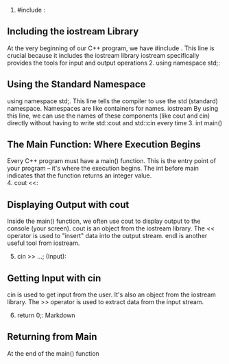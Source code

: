1.	#include <iostream>:
## Including the iostream Library

At the very beginning of our C++ program, we have #include <iostream>.  This line is crucial because it includes the iostream library iostream specifically provides the tools for input and output operations
2.	using namespace std;:
## Using the Standard Namespace

using namespace std;.  This line tells the compiler to use the std (standard) namespace.  Namespaces are like containers for names.  iostream By using this line, we can use the names of these components (like cout and cin) directly without having to write std::cout and std::cin every time
3.	int main() 
## The Main Function: Where Execution Begins

Every C++ program must have a main() function.  This is the entry point of your program – it's where the execution begins.  The int before main indicates that the function returns an integer value.  
4.	cout <<:
## Displaying Output with cout

Inside the main() function, we often use cout to display output to the console (your screen).  cout is an object from the iostream library. The << operator is used to "insert" data into the output stream.
endl is another useful tool from iostream. 

5.	cin >> ...; (Input):
## Getting Input with cin

cin is used to get input from the user.  It's also an object from the iostream library. The >> operator is used to extract data from the input stream.

6.	return 0;:
Markdown
## Returning from Main

At the end of the main() function
